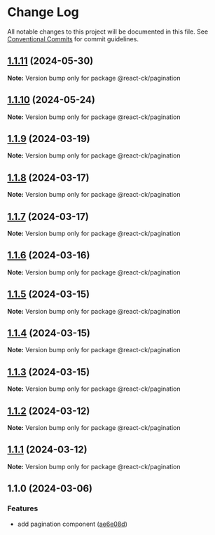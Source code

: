 # Change Log

All notable changes to this project will be documented in this file.
See [Conventional Commits](https://conventionalcommits.org) for commit guidelines.

## [1.1.11](https://github.com/abelflopes/react-ck/compare/@react-ck/pagination@1.1.10...@react-ck/pagination@1.1.11) (2024-05-30)

**Note:** Version bump only for package @react-ck/pagination





## [1.1.10](https://github.com/abelflopes/react-ck/compare/@react-ck/pagination@1.1.9...@react-ck/pagination@1.1.10) (2024-05-24)

**Note:** Version bump only for package @react-ck/pagination





## [1.1.9](https://github.com/abelflopes/react-ck/compare/@react-ck/pagination@1.1.8...@react-ck/pagination@1.1.9) (2024-03-19)

**Note:** Version bump only for package @react-ck/pagination





## [1.1.8](https://github.com/abelflopes/react-ck/compare/@react-ck/pagination@1.1.7...@react-ck/pagination@1.1.8) (2024-03-17)

**Note:** Version bump only for package @react-ck/pagination





## [1.1.7](https://github.com/abelflopes/react-ck/compare/@react-ck/pagination@1.1.6...@react-ck/pagination@1.1.7) (2024-03-17)

**Note:** Version bump only for package @react-ck/pagination





## [1.1.6](https://github.com/abelflopes/react-ck/compare/@react-ck/pagination@1.1.5...@react-ck/pagination@1.1.6) (2024-03-16)

**Note:** Version bump only for package @react-ck/pagination





## [1.1.5](https://github.com/abelflopes/react-ck/compare/@react-ck/pagination@1.1.4...@react-ck/pagination@1.1.5) (2024-03-15)

**Note:** Version bump only for package @react-ck/pagination





## [1.1.4](https://github.com/abelflopes/react-ck/compare/@react-ck/pagination@1.1.3...@react-ck/pagination@1.1.4) (2024-03-15)

**Note:** Version bump only for package @react-ck/pagination





## [1.1.3](https://github.com/abelflopes/react-ck/compare/@react-ck/pagination@1.1.2...@react-ck/pagination@1.1.3) (2024-03-15)

**Note:** Version bump only for package @react-ck/pagination





## [1.1.2](https://github.com/abelflopes/react-ck/compare/@react-ck/pagination@1.1.1...@react-ck/pagination@1.1.2) (2024-03-12)

**Note:** Version bump only for package @react-ck/pagination





## [1.1.1](https://github.com/abelflopes/react-ck/compare/@react-ck/pagination@1.1.0...@react-ck/pagination@1.1.1) (2024-03-12)

**Note:** Version bump only for package @react-ck/pagination





## 1.1.0 (2024-03-06)


### Features

* add pagination component ([ae6e08d](https://github.com/abelflopes/react-ck/commit/ae6e08d5ce034c15a8c44c4314a009f3ed3e6f72))
